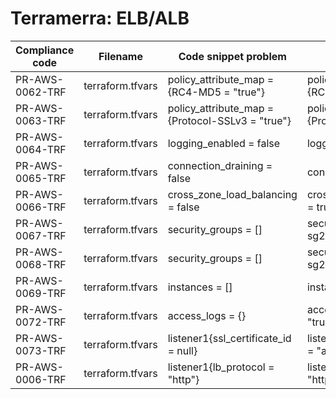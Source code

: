 # Terramerra: ELB/ALB

Compliance code | Filename       | Code snippet problem            | Fixed code
----------------|----------------|---------------------------------|-----------------------------------
PR-AWS-0062-TRF |terraform.tfvars|policy_attribute_map = {RC4-MD5 = "true"}|policy_attribute_map = {RC4-MD5 = "false"}
PR-AWS-0063-TRF |terraform.tfvars|policy_attribute_map = {Protocol-SSLv3 = "true"}|policy_attribute_map = {Protocol-SSLv3 = "false"}
PR-AWS-0064-TRF |terraform.tfvars|logging_enabled = false          |logging_enabled = true
PR-AWS-0065-TRF |terraform.tfvars|connection_draining = false      |connection_draining = true
PR-AWS-0066-TRF |terraform.tfvars|cross_zone_load_balancing = false|cross_zone_load_balancing = true
PR-AWS-0067-TRF |terraform.tfvars|security_groups = []             |security_groups = [sg1, sg2]
PR-AWS-0068-TRF |terraform.tfvars|security_groups = []             |security_groups = [sg1, sg2]
PR-AWS-0069-TRF |terraform.tfvars|instances = []                   |instances = ["arn:..."]
PR-AWS-0072-TRF |terraform.tfvars|access_logs = {}                 |access_logs = {enabled = "true"}
PR-AWS-0073-TRF |terraform.tfvars|listener1{ssl_certificate_id = null}|listener1{ssl_certificate_id = "arn:aws:..."}
PR-AWS-0006-TRF |terraform.tfvars|listener1{lb_protocol = "http"}|listener1{lb_protocol = "https"}
